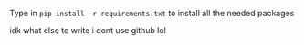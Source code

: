 Type in `pip install -r requirements.txt` to install all the needed packages

idk what else to write i dont use github lol
